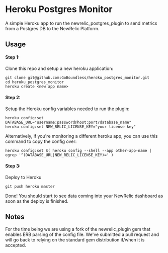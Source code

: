Heroku Postgres Monitor
========================

A simple Heroku app to run the newrelic_postgres_plugin to send metrics from a Postgres DB to the NewRelic Platform.

Usage
------------------------

#### Step 1:
Clone this repo and setup a new heroku application:
```
git clone git@github.com:GoBoundless/heroku_postgres_monitor.git
cd heroku_postgres_monitor
heroku create <new app name>
```
#### Step 2:
Setup the Heroku config variables needed to run the plugin:
```
heroku config:set DATABASE_URL="username:password@host:port/database_name"
heroku config:set NEW_RELIC_LICENSE_KEY="your license key"
```

Alternatively, if you're monitoring a different heroku app, you can use this command to copy the config over:
```
heroku config:set $( heroku config --shell --app other-app-name | egrep '^(DATABASE_URL|NEW_RELIC_LICENSE_KEY)=' )
```

#### Step 3:
Deploy to Heroku
```
git push heroku master
```

Done! You should start to see data coming into your NewRelic dashboard as soon as the deploy is finished.

Notes
------------------------
For the time being we are using a fork of the newrelic_plugin gem that enables ERB parsing of the config file. We've submitted a pull request and will go back to relying on the standard gem distribution if/when it is accepted.